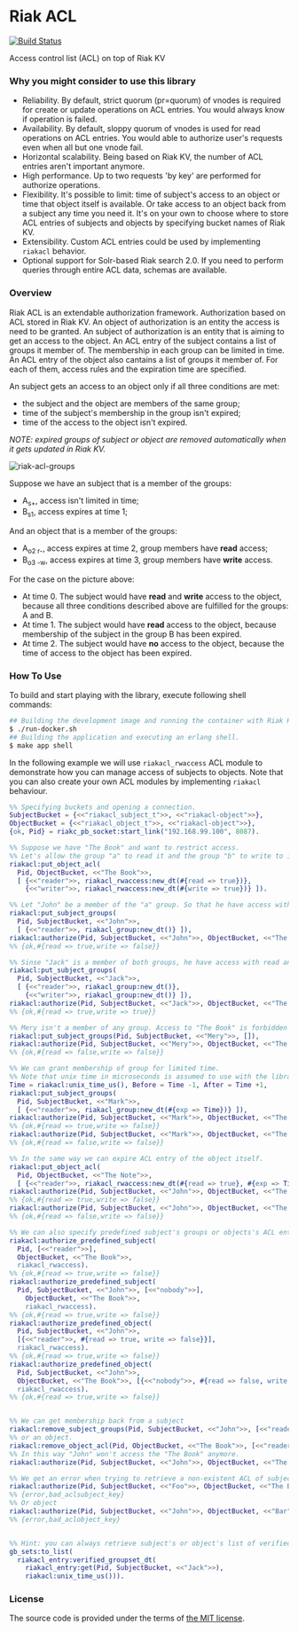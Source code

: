 # Riak ACL

[![Build Status][travis-img]][travis]

Access control list (ACL) on top of Riak KV


### Why you might consider to use this library

- Reliability.
	By default, strict quorum (pr=quorum) of vnodes is required for
	create or update operations on ACL entries. You would always know if operation is failed.
- Availability.
	By default, sloppy quorum of vnodes is used for read operations on ACL entries.
	You would able to authorize user's requests even when all but one vnode fail.
- Horizontal scalability.
	Being based on Riak KV, the number of ACL entries aren't important anymore.
- High performance.
	Up to two requests 'by key' are performed for authorize operations.
- Flexibility.
	It's possible to limit: time of subject's access to an object or time that object itself
	is available. Or take access to an object back from a subject any time you need it.
	It's on your own to choose where to store ACL entries of subjects and objects
	by specifying bucket names of Riak KV.
- Extensibility.
	Custom ACL entries could be used by implementing `riakacl` behavior.
- Optional support for Solr-based Riak search 2.0.
	If you need to perform queries through entire ACL data, schemas are available.


### Overview

Riak ACL is an extendable authorization framework. Authorization based on ACL stored in Riak KV.
An object of authorization is an entity the access is need to be granted.
An subject of authorization is an entity that is aiming to get an access to the object.
An ACL entry of the subject contains a list of groups it member of.
The membership in each group can be limited in time.
An ACL entry of the object also cantains a list of groups it member of.
For each of them, access rules and the expiration time are specified.

An subject gets an access to an object only if all three conditions are met:
- the subject and the object are members of the same group;
- time of the subject's membership in the group isn't expired;
- time of the access to the object isn't expired.

*NOTE: expired groups of subject or object are removed automatically when it gets updated in Riak KV.*

![riak-acl-groups][riak-acl-groups-img]

Suppose we have an subject that is a member of the groups:
- A<sub>s+</sub>, access isn't limited in time;
- B<sub>s1</sub>, access expires at time 1;

And an object that is a member of the groups:
- A<sub>o2 r-</sub>, access expires at time 2, group members have **read** access;
- B<sub>o3 -w</sub>, access expires at time 3, group members have **write** access.

For the case on the picture above:
- At time 0. The subject would have **read** and **write** access to the object, because all three conditions described above are fulfilled for the groups: A and B.
- At time 1. The subject would have **read** access to the object, because membership of the subject in the group B has been expired.
- At time 2. The subject would have **no** access to the object, because the time of access to the object has been expired.


### How To Use

To build and start playing with the library, execute following shell commands:

```bash
## Building the development image and running the container with Riak KV within it.
$ ./run-docker.sh
## Building the application and executing an erlang shell.
$ make app shell
```

In the following example we will use `riakacl_rwaccess` ACL module
to demonstrate how you can manage access of subjects to objects.
Note that you can also create your own ACL modules by implementing `riakacl` behaviour.

```erlang
%% Specifying buckets and opening a connection.
SubjectBucket = {<<"riakacl_subject_t">>, <<"riakacl-object">>},
ObjectBucket = {<<"riakacl_object_t">>, <<"riakacl-object">>},
{ok, Pid} = riakc_pb_socket:start_link("192.168.99.100", 8087).

%% Suppose we have "The Book" and want to restrict access.
%% Let's allow the group "a" to read it and the group "b" to write to it.
riakacl:put_object_acl(
  Pid, ObjectBucket, <<"The Book">>,
  [ {<<"reader">>, riakacl_rwaccess:new_dt(#{read => true})},
    {<<"writer">>, riakacl_rwaccess:new_dt(#{write => true})} ]).

%% Let "John" be a member of the "a" group. So that he have access with read permissions.
riakacl:put_subject_groups(
  Pid, SubjectBucket, <<"John">>,
  [ {<<"reader">>, riakacl_group:new_dt()} ]),
riakacl:authorize(Pid, SubjectBucket, <<"John">>, ObjectBucket, <<"The Book">>, riakacl_rwaccess).
%% {ok,#{read => true,write => false}}

%% Sinse "Jack" is a member of both groups, he have access with read and write permissions.
riakacl:put_subject_groups(
  Pid, SubjectBucket, <<"Jack">>,
  [ {<<"reader">>, riakacl_group:new_dt()},
    {<<"writer">>, riakacl_group:new_dt()} ]),
riakacl:authorize(Pid, SubjectBucket, <<"Jack">>, ObjectBucket, <<"The Book">>, riakacl_rwaccess).
%% {ok,#{read => true,write => true}}

%% Mery isn't a member of any group. Access to "The Book" is forbidden for her.
riakacl:put_subject_groups(Pid, SubjectBucket, <<"Mery">>, []),
riakacl:authorize(Pid, SubjectBucket, <<"Mery">>, ObjectBucket, <<"The Book">>, riakacl_rwaccess).
%% {ok,#{read => false,write => false}}

%% We can grant membership of group for limited time.
%% Note that unix time in microseconds is assumed to use with the library.
Time = riakacl:unix_time_us(), Before = Time -1, After = Time +1,
riakacl:put_subject_groups(
  Pid, SubjectBucket, <<"Mark">>,
  [ {<<"reader">>, riakacl_group:new_dt(#{exp => Time})} ]),
riakacl:authorize(Pid, SubjectBucket, <<"Mark">>, ObjectBucket, <<"The Book">>, riakacl_rwaccess, Before),
%% {ok,#{read => true,write => false}}
riakacl:authorize(Pid, SubjectBucket, <<"Mark">>, ObjectBucket, <<"The Book">>, riakacl_rwaccess, After).
%% {ok,#{read => false,write => false}}

%% In the same way we can expire ACL entry of the object itself.
riakacl:put_object_acl(
  Pid, ObjectBucket, <<"The Note">>,
  [ {<<"reader">>, riakacl_rwaccess:new_dt(#{read => true}, #{exp => Time})} ]),
riakacl:authorize(Pid, SubjectBucket, <<"John">>, ObjectBucket, <<"The Note">>, riakacl_rwaccess, Before),
%% {ok,#{read => true,write => false}}
riakacl:authorize(Pid, SubjectBucket, <<"John">>, ObjectBucket, <<"The Note">>, riakacl_rwaccess, After).
%% {ok,#{read => false,write => false}}

%% We can also specify predefined subject's groups or objects's ACL entries:
riakacl:authorize_predefined_subject(
  Pid, [<<"reader">>],
  ObjectBucket, <<"The Book">>,
  riakacl_rwaccess).
%% {ok,#{read => true,write => false}}
riakacl:authorize_predefined_subject(
  Pid, SubjectBucket, <<"John">>, [<<"nobody">>],
	ObjectBucket, <<"The Book">>,
	riakacl_rwaccess).
%% {ok,#{read => true,write => false}}
riakacl:authorize_predefined_object(
  Pid, SubjectBucket, <<"John">>,
  [{<<"reader">>, #{read => true, write => false}}],
  riakacl_rwaccess). 
%% {ok,#{read => true,write => false}}
riakacl:authorize_predefined_object(
  Pid, SubjectBucket, <<"John">>,
  ObjectBucket, <<"The Book">>, [{<<"nobody">>, #{read => false, write => false}}],
  riakacl_rwaccess).
%% {ok,#{read => true,write => false}}


%% We can get membership back from a subject
riakacl:remove_subject_groups(Pid, SubjectBucket, <<"John">>, [<<"reader">>]).
%% or an object.
riakacl:remove_object_acl(Pid, ObjectBucket, <<"The Book">>, [<<"reader">>]).
%% In this way "John" won't access the "The Book" anymore.
riakacl:authorize(Pid, SubjectBucket, <<"John">>, ObjectBucket, <<"The Book">>, riakacl_rwaccess).

%% We get an error when trying to retrieve a non-existent ACL of subject
riakacl:authorize(Pid, SubjectBucket, <<"Foo">>, ObjectBucket, <<"The Book">>, riakacl_rwaccess).
%% {error,bad_aclsubject_key}
%% Or object
riakacl:authorize(Pid, SubjectBucket, <<"John">>, ObjectBucket, <<"Bar">>, riakacl_rwaccess).
%% {error,bad_aclobject_key}


%% Hint: you can always retrieve subject's or object's list of verified groups.
gb_sets:to_list(
  riakacl_entry:verified_groupset_dt(
    riakacl_entry:get(Pid, SubjectBucket, <<"Jack">>),
    riakacl:unix_time_us())).
```



### License

The source code is provided under the terms of [the MIT license][license].

[license]:http://www.opensource.org/licenses/MIT
[travis]:https://travis-ci.org/manifest/riak-acl?branch=master
[travis-img]:https://secure.travis-ci.org/manifest/riak-acl.png?branch=master
[riak-acl-groups-img]:misc/riak-acl-groups.png
